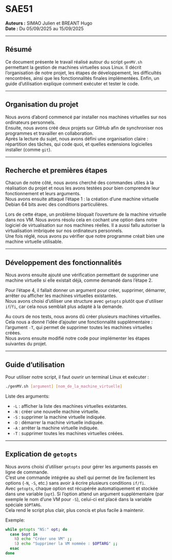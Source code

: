 # SAE51

**Auteurs :** SIMAO Julien et BREANT Hugo  
**Date :** Du 05/09/2025 au 15/09/2025  

---

## Résumé

Ce document présente le travail réalisé autour du script `genMV.sh` permettant la gestion de machines virtuelles sous Linux. Il décrit l’organisation de notre projet, les étapes de développement, les difficultés rencontrées, ainsi que les fonctionnalités finales implémentées. Enfin, un guide d’utilisation explique comment exécuter et tester le code.  

---

## Organisation du projet

Nous avons d’abord commencé par installer nos machines virtuelles sur nos ordinateurs personnels.  
Ensuite, nous avons créé deux projets sur GitHub afin de synchroniser nos programmes et travailler en collaboration.  
Après la lecture du sujet, nous avons défini une organisation claire : répartition des tâches, qui code quoi, et quelles extensions logicielles installer (comme `git`).  

---

## Recherche et premières étapes

Chacun de notre côté, nous avons cherché des commandes utiles à la réalisation du projet et nous les avons testées pour bien comprendre leur fonctionnement et leurs arguments.  
Nous avons ensuite attaqué l’étape 1 : la création d’une machine virtuelle Debian 64 bits avec des conditions particulières.  

Lors de cette étape, un problème bloquait l’ouverture de la machine virtuelle dans nos VM. Nous avons résolu cela en cochant une option dans notre logiciel de virtualisation sur nos machines réelles. Il a aussi fallu autoriser la virtualisation imbriquée sur nos ordinateurs personnels.  
Une fois réglé, nous avons pu vérifier que notre programme créait bien une machine virtuelle utilisable.  

---

## Développement des fonctionnalités

Nous avons ensuite ajouté une vérification permettant de supprimer une machine virtuelle si elle existait déjà, comme demandé dans l’étape 2.  

Pour l’étape 4, il fallait donner un argument pour créer, supprimer, démarrer, arrêter ou afficher les machines virtuelles existantes.  
Nous avons choisi d’utiliser une structure avec `getopts` plutôt que d'utiliser `if`/`fi`, car cela nous semblait plus adapté à la demande.  

Au cours de nos tests, nous avons dû créer plusieurs machines virtuelles. Cela nous a donné l’idée d’ajouter une fonctionnalité supplémentaire : l’argument `-T`, qui permet de supprimer toutes les machines virtuelles créées.  
Nous avons ensuite modifié notre code pour implémenter les étapes suivantes du projet.  

---

## Guide d’utilisation

Pour utiliser notre script, il faut ouvrir un terminal Linux et exécuter :  

```bash
./genMV.sh [argument] [nom_de_la_machine_virtuelle]
```
Liste des arguments:

- `-L` : afficher la liste des machines virtuelles existantes.  
- `-N` : créer une nouvelle machine virtuelle.  
- `-S` : supprimer la machine virtuelle indiquée.  
- `-D` : démarrer la machine virtuelle indiquée.  
- `-A` : arrêter la machine virtuelle indiquée.  
- `-T` : supprimer toutes les machines virtuelles créées.

---

## Explication de `getopts`

Nous avons choisi d’utiliser `getopts` pour gérer les arguments passés en ligne de commande.  
C’est une commande intégrée au shell qui permet de lire facilement les options (`-N`, `-S`, etc.) sans avoir à écrire plusieurs conditions `if/fi`.  
Avec `getopts`, chaque option est récupérée automatiquement et stockée dans une variable (`opt`). Si l’option attend un argument supplémentaire (par exemple le nom d’une VM pour `-S`), celui-ci est placé dans la variable spéciale `$OPTARG`.  
Cela rend le script plus clair, plus concis et plus facile à maintenir.  

Exemple:

```bash
while getopts "NS:" opt; do
  case $opt in
    N) echo "Créer une VM" ;;
    S) echo "Supprimer la VM nommée : $OPTARG" ;;
  esac
done


